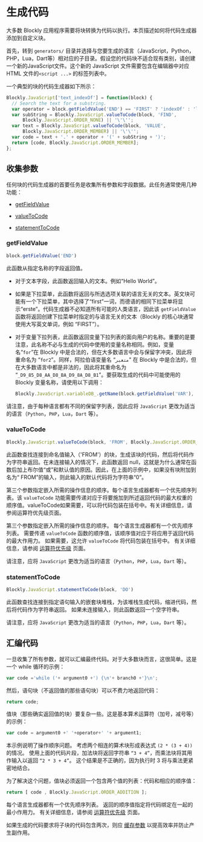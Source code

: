 # 生成代码

大多数 Blockly 应用程序需要将块转换为代码以执行。本页描述如何将代码生成器添加到自定义块。

首先，转到 `generators/` 目录并选择与您要生成的语言（JavaScript，Python，PHP，Lua，Dart等）相对应的子目录。假设您的代码块不适合现有类别，请创建一个新的JavaScript文件。这个新的 JavaScript 文件需要包含在编辑器中对应 HTML 文件的`<script ...>` 的标签列表中。

一个典型的块的代码生成器如下所示：

```javascript
Blockly.JavaScript['text_indexOf'] = function(block) {
  // Search the text for a substring.
  var operator = block.getFieldValue('END') == 'FIRST' ? 'indexOf' : 'lastIndexOf';
  var subString = Blockly.JavaScript.valueToCode(block, 'FIND',
      Blockly.JavaScript.ORDER_NONE) || '\'\'';
  var text = Blockly.JavaScript.valueToCode(block, 'VALUE',
      Blockly.JavaScript.ORDER_MEMBER) || '\'\'';
  var code = text + '.' + operator + '(' + subString + ')';
  return [code, Blockly.JavaScript.ORDER_MEMBER];
};
```

## 收集参数

任何块的代码生成器的首要任务是收集所有参数和字段数据。此任务通常使用几种功能：

- [getFieldValue](/guides/create-custom-blocks/generating-code.html#getfieldvalue)

- [valueToCode](/guides/create-custom-blocks/generating-code.html#valuetocode)

- [statementToCode](/guides/create-custom-blocks/generating-code.html#statementtocode)

### getFieldValue

```javascript
block.getFieldValue('END')
```

此函数从指定名称的字段返回值。

- 对于文本字段，此函数返回输入的文本。例如“Hello World”。

- 如果是下拉菜单，此函数将返回与所选选项关联的语言无关的文本。英文块可能有一个下拉菜单，其中选择了“first”一词，而德语的相同下拉菜单将显示“erste”。代码生成器不必知道所有可能的人类语言，因此该 `getFieldValue` 函数将返回创建下拉菜单时指定的与语言无关的文本（Blockly 的核心块通常使用大写英文单词，例如 “FIRST”）。

- 对于变量下拉列表，此函数返回变量下拉列表的面向用户的名称。重要的是要注意，此名称不必与生成的代码中使用的变量名称相同。例如，变量名“`for`”在 Blockly 中是合法的，但在大多数语言中会与保留字冲突，因此将重命名为 “`for2`”。同样，阿拉伯语变量名 “`متغير`" 在 Blockly 中是合法的，但在大多数语言中都是非法的，因此将其重命名为 “`_D9_85_D8_AA_D8_BA_D9_8A_D8_B1`”。要获取生成的代码中可能使用的 Blockly 变量名称，请使用以下调用：

    ```js
    Blockly.JavaScript.variableDB_.getName(block.getFieldValue('VAR'), Blockly.Variables.NAME_TYPE);
    ```

请注意，由于每种语言都有不同的保留字列表，因此应将 `JavaScript` 更改为适当的语言（`Python`，`PHP`，`Lua`，`Dart` 等）。

### valueToCode

```js
Blockly.JavaScript.valueToCode(block, 'FROM', Blockly.JavaScript.ORDER_ADDITION) || '0'
```

此函数查找连接到命名值输入（'FROM'）的块，生成该块的代码，然后将代码作为字符串返回。在未连接输入的情况下，此函数返回 null，这就是为什么通常在函数后加上布尔值“或”和默认值的原因。因此，在上面的示例中，如果没有块附加到名为“ FROM”的输入，则此输入的默认代码将为字符串“0”。

第三个参数指定嵌入所需的操作信息的顺序。每个语言生成器都有一个优先顺序列表。该 `valueToCode` 功能需要传递对应于将要施加到所述返回代码的最大权重的顺序值。valueToCode如果需要，可以将代码包装在括号中。有关详细信息，请参阅运算符优先级页面。

第三个参数指定嵌入所需的操作信息的顺序。 每个语言生成器都有一个优先顺序列表。 需要传递 `valueToCode` 函数的顺序值，该顺序值对应于将应用于返回代码的最大作用力。 如果需要，这允许 `valueToCode` 将代码包装在括号中。 有关详细信息，请参阅 [运算符优先级](/guides/create-custom-blocks/operator-precedence) 页面。

请注意，应将 `JavaScript` 更改为适当的语言（`Python`，`PHP`，`Lua`，`Dart` 等）。

### statementToCode

```js
Blockly.JavaScript.statementToCode(block, 'DO')
```

此函数查找连接到指定语句输入的嵌套块堆栈，为该堆栈生成代码，缩进代码，然后将代码作为字符串返回。 如果未连接输入，则此函数返回一个空字符串。

请注意，应将 `JavaScript` 更改为适当的语言（`Python`，`PHP`，`Lua`，`Dart` 等）。
## 汇编代码

一旦收集了所有参数，就可以汇编最终代码。对于大多数块而言，这很简单。这是一个 while 循环的示例：

```js
var code ='while ('+ argument0 +') {\n'+ branch0 +'}\n';
```

然后，语句块（不返回值的那些语句块）可以不费力地返回代码：

```js
return code;
```

值块（那些确实返回值的块）要复杂一些。这是基本算术运算符（加号，减号等）的示例：

```js
var code = argument0 +' '+operator+' '+ argument1;
```

本示例说明了操作顺序问题。 考虑两个相连的算术块形成表达式 `(2 * (3 + 4))` 的情况。 使用上面的代码片段，加法块将返回字符串 `“3 + 4”`，而乘法块将其用作输入以返回 `“2 * 3 + 4”`。 这个结果是不正确的，因为执行时 3 将与乘法更紧密地结合。

为了解决这个问题，值块必须返回一个包含两个值的列表：代码和相应的顺序值：

```js
return [ code , Blockly.JavaScript.ORDER_ADDITION ];
```

每个语言生成器都有一个优先顺序列表。 返回的顺序值指定将代码绑定在一起的最小作用力。 有关详细信息，请参阅 [运算符优先级](/guides/create-custom-blocks/operator-precedence) 页面。

如果生成的代码要求将子块的代码包含两次，则应 [缓存参数](/guides/create-custom-blocks/caching-arguments) 以提高效率并防止产生副作用。